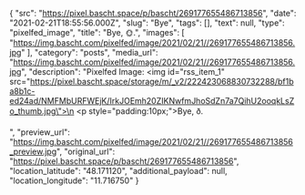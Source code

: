 {
  "src": "https://pixel.bascht.space/p/bascht/269177655486713856",
  "date": "2021-02-21T18:55:56.000Z",
  "slug": "Bye",
  "tags": [],
  "text": null,
  "type": "pixelfed_image",
  "title": "Bye, 🌞.",
  "images": [
    "https://img.bascht.com/pixelfed/image/2021/02/21//269177655486713856.jpg"
  ],
  "category": "posts",
  "media_url": "https://img.bascht.com/pixelfed/image/2021/02/21//269177655486713856.jpg",
  "description": "Pixelfed Image: <img id=\"rss_item_1\" src=\"https://pixel.bascht.space/storage/m/_v2/222423068830732288/bf1ba8b1c-ed24ad/NMFMbURFWEjK/IrkJOEmh20ZIKNwfmJhoSdZn7a7QihU2ooqkLsZo_thumb.jpg\">\n            <p style=\"padding:10px;\">Bye, ð.</p>",
  "preview_url": "https://img.bascht.com/pixelfed/image/2021/02/21//269177655486713856_preview.jpg",
  "original_url": "https://pixel.bascht.space/p/bascht/269177655486713856",
  "location_latitude": "48.171120",
  "additional_payload": null,
  "location_longitude": "11.716750"
}